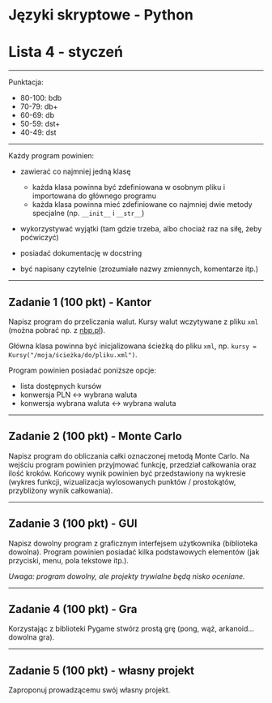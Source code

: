 # Języki skryptowe - Python
# Lista 4 - styczeń

---

Punktacja:

* 80-100: bdb
* 70-79: db+
* 60-69: db
* 50-59: dst+
* 40-49: dst

---

Każdy program powinien:

* zawierać co najmniej jedną klasę

    * każda klasa powinna być zdefiniowana w osobnym pliku i importowana do głównego programu
    * każda klasa powinna mieć zdefiniowane co najmniej dwie metody specjalne (np. `__init__` i `__str__`)

* wykorzystywać wyjątki (tam gdzie trzeba, albo chociaż raz na siłę, żeby poćwiczyć)

* posiadać dokumentację w docstring

* być napisany czytelnie (zrozumiałe nazwy zmiennych, komentarze itp.)

---

## Zadanie 1 (100 pkt) - Kantor

Napisz program do przeliczania walut. Kursy walut wczytywane z pliku `xml` (można pobrać np. z [nbp.pl](http://www.nbp.pl/home.aspx?f=/kursy/kursya.html)).

Główna klasa powinna być inicjalizowana ścieżką do pliku `xml`, np. `kursy = Kursy("/moja/ścieżka/do/pliku.xml")`.

Program powinien posiadać poniższe opcje:

* lista dostępnych kursów
* konwersja PLN <-> wybrana waluta
* konwersja wybrana waluta <-> wybrana waluta

---

## Zadanie 2 (100 pkt) - Monte Carlo

Napisz program do obliczania całki oznaczonej metodą Monte Carlo. Na wejściu program powinien przyjmować funkcję, przedział całkowania oraz ilość kroków. Końcowy wynik powinien być przedstawiony na wykresie (wykres funkcji, wizualizacja wylosowanych punktów / prostokątów, przybliżony wynik całkowania).

---

## Zadanie 3 (100 pkt) - GUI

Napisz dowolny program z graficznym interfejsem użytkownika (biblioteka dowolna). Program powinien posiadać kilka podstawowych elementów (jak przyciski, menu, pola tekstowe itp.).

*Uwaga: program dowolny, ale projekty trywialne będą nisko oceniane.*

---

## Zadanie 4 (100 pkt) - Gra

Korzystając z biblioteki Pygame stwórz prostą grę (pong, wąż, arkanoid... dowolna gra).

---

## Zadanie 5 (100 pkt) - własny projekt

Zaproponuj prowadzącemu swój własny projekt.
